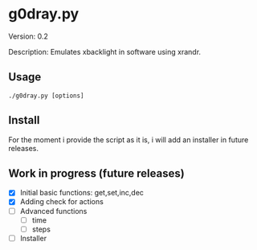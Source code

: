 # g0dray.py
Version: 0.2

Description: Emulates xbacklight in software using xrandr.


## Usage
```
./g0dray.py [options]
```

## Install
For the moment i provide the script as it is, i will add an installer in future releases.

## Work in progress (future releases)
- [x] Initial basic functions: get,set,inc,dec
- [x] Adding check for actions
- [ ] Advanced functions
  - [ ] time
  - [ ] steps
- [ ] Installer
